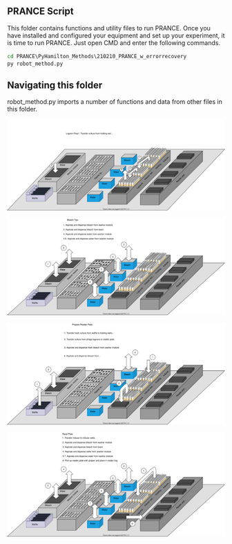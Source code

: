 ## PRANCE Script

This folder contains functions and utility files to run PRANCE. Once you have installed and configured your equipment and set up your experiment, it is time to run PRANCE. Just open CMD and enter the following commands.

```bat
cd PRANCE\PyHamilton_Methods\210210_PRANCE_w_errorrecovery
py robot_method.py
```

## Navigating this folder
robot_method.py imports a number of functions and data from other files in this folder.

![alt_text](https://github.com/Golaszewski/PRANCE/blob/main/Extras/lagoon_prep.svg)

![alt_text](https://github.com/Golaszewski/PRANCE/blob/main/Extras/bleach_tips.svg)

![alt_text](https://github.com/Golaszewski/PRANCE/blob/main/Extras/prep_reader_plate.svg)

![alt_text](https://github.com/Golaszewski/PRANCE/blob/main/Extras/read_plate.svg)


